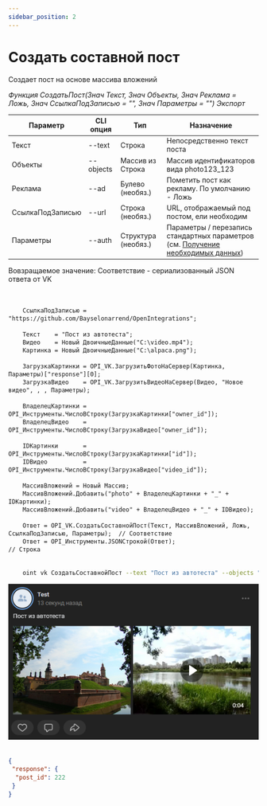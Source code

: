 ```yaml
---
sidebar_position: 2
---
```


# Создать составной пост
Создает пост на основе массива вложений

*Функция СоздатьПост(Знач Текст, Знач Объекты, Знач Реклама = Ложь, Знач СсылкаПодЗаписью = "", Знач Параметры = "") Экспорт*

  | Параметр | CLI опция | Тип | Назначение |
  |-|-|-|-|
  | Текст | --text | Строка | Непосредственно текст поста |
  | Объекты | --objects | Массив из Строка |  Массив идентификаторов вида photo123_123 |
  | Реклама | --ad | Булево (необяз.) | Пометить пост как рекламу. По умолчанию - Ложь |
  | СсылкаПодЗаписью | --url | Строка (необяз.) | URL, отображаемый под постом, ели необходим |
  | Параметры | --auth | Структура (необяз.) | Параметры / перезапись стандартных параметров (см. [Получение необходимых данных](../)) |
  
  Вовзращаемое значение: Соответствие - сериализованный JSON ответа от VK

```bsl title="Пример кода"
	
	
    СсылкаПодЗаписью = "https://github.com/Bayselonarrend/OpenIntegrations";

    Текст    = "Пост из автотеста";
    Видео    = Новый ДвоичныеДанные("C:\video.mp4");
    Картинка = Новый ДвоичныеДанные("C:\alpaca.png");
	
    ЗагрузкаКартинки = OPI_VK.ЗагрузитьФотоНаСервер(Картинка, Параметры)["response"][0];
    ЗагрузкаВидео    = OPI_VK.ЗагрузитьВидеоНаСервер(Видео, "Новое видео", , , Параметры);
    
    ВладелецКартинки = OPI_Инструменты.ЧислоВСтроку(ЗагрузкаКартинки["owner_id"]);
    ВладелецВидео    = OPI_Инструменты.ЧислоВСтроку(ЗагрузкаВидео["owner_id"]);
    
    IDКартинки       = OPI_Инструменты.ЧислоВСтроку(ЗагрузкаКартинки["id"]);
    IDВидео          = OPI_Инструменты.ЧислоВСтроку(ЗагрузкаВидео["video_id"]);
    
    МассивВложений = Новый Массив;
    МассивВложений.Добавить("photo" + ВладелецКартинки + "_" + IDКартинки);
    МассивВложений.Добавить("video" + ВладелецВидео + "_" + IDВидео);
    
    Ответ = OPI_VK.СоздатьСоставнойПост(Текст, МассивВложений, Ложь, СсылкаПодЗаписью, Параметры);  // Соответствие
    Ответ = OPI_Инструменты.JSONСтрокой(Ответ);                                                     // Строка

```

```sh title="Пример команд CLI"

    oint vk СоздатьСоставнойПост --text "Пост из автотеста" --objects "['photo123_123','video_123123']" --url "https://github.com/Bayselonarrend/OpenIntegrations" --auth C:\auth.json

```

![Результат](img/7.png)

```json title="Результат"

{
 "response": {
  "post_id": 222
 }
}

```
